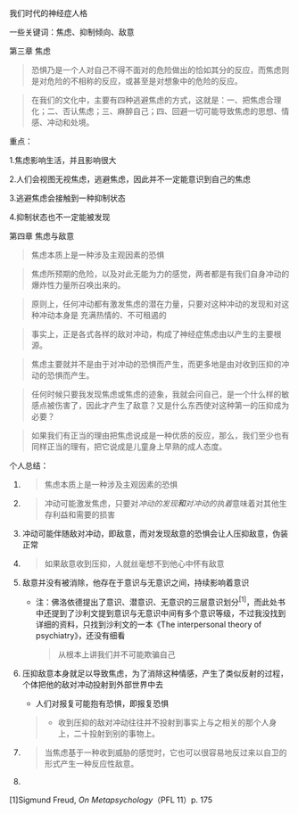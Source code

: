 我们时代的神经症人格

一些关键词：焦虑、抑制倾向、敌意

第三章 焦虑

> 恐惧乃是一个人对自己不得不面对的危险做出的恰如其分的反应，而焦虑则是对危险的不相称的反应，或甚至是对想象中的危险的反应。

> 在我们的文化中，主要有四种逃避焦虑的方式，这就是：一、把焦虑合理化；二、否认焦虑；三、麻醉自己；四、回避一切可能导致焦虑的思想、情感、冲动和处境。

重点：

1.焦虑影响生活，并且影响很大

2.人们会视图无视焦虑，逃避焦虑，因此并不一定能意识到自己的焦虑

3.逃避焦虑会接触到一种抑制状态

4.抑制状态也不一定能被发现



第四章 焦虑与敌意

> 焦虑本质上是一种涉及主观因素的恐惧

> 焦虑所预期的危险，以及对此无能为力的感觉，两者都是有我们自身冲动的爆炸性力量所召唤出来的。

> 原则上，任何冲动都有激发焦虑的潜在力量，只要对这种冲动的发现和对这种冲动本身是 充满热情的、不可租遏的

> 事实上，正是各式各样的敌对冲动，构成了神经症焦虑由以产生的主要根源。

> 焦虑主要就并不是由于对冲动的恐惧而产生，而更多地是由对收到压抑的冲动的恐惧而产生。

> 任何时候只要我发现焦虑或焦虑的迹象，我就会问自己，是一个什么样的敏感点被伤害了，因此才产生了敌意？又是什么东西使对这种第一的压抑成为必要？

> 如果我们有正当的理由把焦虑说成是一种优质的反应，那么，我们至少也有同样正当的理有，把它说成是儿童身上早熟的成人态度。

个人总结：

1. > 焦虑本质上是一种涉及主观因素的恐惧

2. > 冲动可能激发焦虑，只要对*冲动的发现</u>***和**对*冲动的执着*意味着对其他生存利益和需要的损害

3. 冲动可能伴随敌对冲动，即敌意，而对发现敌意的恐惧会让人压抑敌意，伪装正常

4. > 如果敌意收到压抑，人就丝毫想不到他心中怀有敌意

5. 敌意并没有被消除，他存在于意识与无意识之间，持续影响着意识

   - 注：佛洛依德提出了意识、潜意识、无意识的三层意识划分$^{[1]}$，而此处书中还提到了沙利文提到意识与无意识中间有多个意识等级，不过我没找到详细的资料，只找到沙利文的一本《The interpersonal theory of psychiatry》，还没有细看

     > 从根本上讲我们并不可能欺骗自己

6. 压抑敌意本身就足以导致焦虑，为了消除这种情感，产生了类似反射的过程，个体把他的敌对冲动投射到外部世界中去

   - 人们对报复可能抱有恐惧，即报复恐惧 	

   > - 收到压抑的敌对冲动往往并不投射到事实上与之相关的那个人身上，二十投射到别的事物上。

7. > 当焦虑基于一种收到威胁的感觉时，它也可以很容易地反过来以自卫的形式产生一种反应性敌意。

8. 



[1]Sigmund Freud, *On Metapsychology*（PFL 11）p. 175